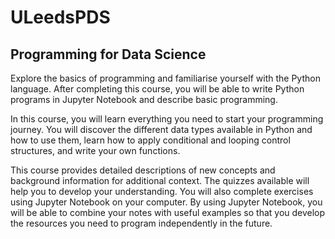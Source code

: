 # ULeedsPDS
## Programming for Data Science

Explore the basics of programming and familiarise yourself with the Python language. After completing this course, you will be able to write Python programs in Jupyter Notebook and describe basic programming.

In this course, you will learn everything you need to start your programming journey. You will discover the different data types available in Python and how to use them, learn how to apply conditional and looping control structures, and write your own functions.  

This course provides detailed descriptions of new concepts and background information for additional context. The quizzes available will help you to develop your understanding. You will also complete exercises using Jupyter Notebook on your computer. By using Jupyter Notebook, you will be able to combine your notes with useful examples so that you develop the resources you need to program independently in the future.
